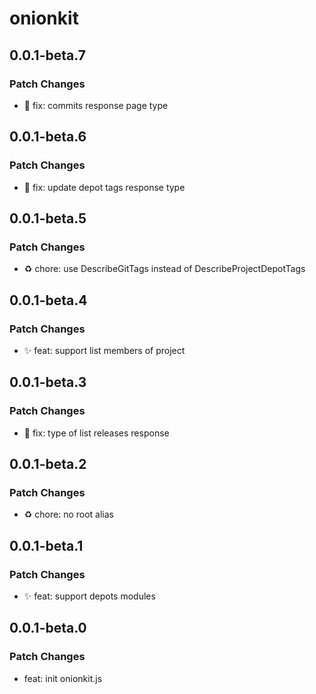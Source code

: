 # onionkit

## 0.0.1-beta.7

### Patch Changes

- 🐛 fix: commits response page type

## 0.0.1-beta.6

### Patch Changes

- 🐛 fix: update depot tags response type

## 0.0.1-beta.5

### Patch Changes

- ♻️ chore: use DescribeGitTags instead of DescribeProjectDepotTags

## 0.0.1-beta.4

### Patch Changes

- ✨ feat: support list members of project

## 0.0.1-beta.3

### Patch Changes

- 🐛 fix: type of list releases response

## 0.0.1-beta.2

### Patch Changes

- ♻️ chore: no root alias

## 0.0.1-beta.1

### Patch Changes

- ✨ feat: support depots modules

## 0.0.1-beta.0

### Patch Changes

- feat: init onionkit.js
